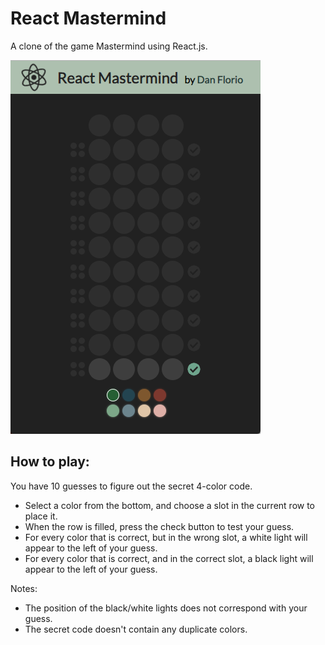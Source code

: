 # React Mastermind
A clone of the game Mastermind using React.js.

![alt text](./screen1.png "Screen Shot")

## How to play:
You have 10 guesses to figure out the secret 4-color code.
* Select a color from the bottom, and choose a slot in the current row to place it.
* When the row is filled, press the check button to test your guess.
* For every color that is correct, but in the wrong slot, a white light will appear to the left of your guess.
* For every color that is correct, and in the correct slot, a black light will appear to the left of your guess.

Notes:
* The position of the black/white lights does not correspond with your guess.
* The secret code doesn't contain any duplicate colors.

